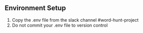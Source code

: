 ## Environment Setup
1. Copy the .env file from the slack channel #word-hunt-project
2. Do not commit your .env file to version control
